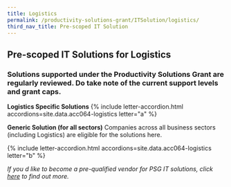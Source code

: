 ```yaml
---
title: Logistics
permalink: /productivity-solutions-grant/ITSolution/logistics/
third_nav_title: Pre-scoped IT Solution
---
```


## Pre-scoped IT Solutions for Logistics

### Solutions supported under the Productivity Solutions Grant are regularly reviewed. Do take note of the current support levels and grant caps.

**Logistics Specific Solutions**
{% include letter-accordion.html accordions=site.data.acc064-logistics letter="a" %}

**Generic Solution (for all sectors)**
Companies across all business sectors (including Logistics) are eligible for the solutions here.

{% include letter-accordion.html accordions=site.data.acc064-logistics letter="b" %}

_If you d like to become a pre-qualified vendor for PSG IT solutions, click <a target='_blank' href='https://www.imda.gov.sg/icmvendors' >here</a> to find out more._
